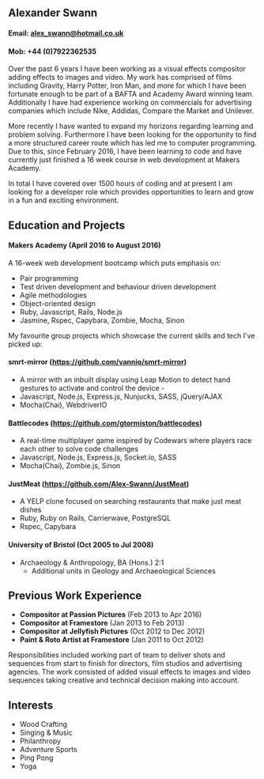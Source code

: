 ## Alexander Swann
#### Email: alex_swann@hotmail.co.uk
#### Mob: +44 (0)7922362535

Over the past 6 years I have been working as a visual effects compositor adding effects to images and video. My work has comprised of films including Gravity, Harry Potter, Iron Man, and more for which I have been fortunate enough to be part of a BAFTA and Academy Award winning team. Additionally I have had experience working on commercials for advertising companies which include Nike, Addidas, Compare the Market and Unilever.  

More recently I have wanted to expand my horizons regarding learning and problem solving. Furthermore I have been looking for the opportunity to find a more structured career route which has led me to computer programming. Due to this, since February 2016, I have been learning to code and have currently just finished a 16 week course in web development at Makers Academy.

In total I have covered over 1500 hours of coding and at present I am looking for a developer role which provides opportunities to learn and grow in a fun and exciting environment.

## <a name="education">Education and Projects</a>

#### Makers Academy (April 2016 to August 2016)

A 16-week web development bootcamp which puts emphasis on:
- Pair programming
- Test driven development and behaviour driven development
- Agile methodologies
- Object-oriented design
- Ruby, Javascript, Rails, Node.js
- Jasmine, Rspec, Capybara, Zombie, Mocha, Sinon

My favourite group projects which showcase the current skills and tech I've picked up:

#### smrt-mirror (https://github.com/vannio/smrt-mirror)
- A mirror with an inbuilt display using Leap Motion to detect hand gestures to activate and control the device -
- Javascript, Node.js, Express.js, Nunjucks, SASS, jQuery/AJAX
- Mocha(Chai), WebdriverIO

#### Battlecodes (https://github.com/gtormiston/battlecodes)
- A real-time multiplayer game inspired by Codewars where players race each other to solve code challenges
- Javascript, Node.js, Express.js, Socket.io, SASS
- Mocha(Chai), Zombie.js, Sinon

#### JustMeat (https://github.com/Alex-Swann/JustMeat) 
- A YELP clone focused on searching restaurants that make just meat dishes
- Ruby, Ruby on Rails, Carrierwave, PostgreSQL
- Rspec, Capybara


#### University of Bristol (Oct 2005 to Jul 2008)

- Archaeology & Anthropology, BA (Hons.) 2:1
  - Additional units in Geology and Archaeological Sciences

## <a name="experience">Previous Work Experience</a>

- **Compositor at Passion Pictures** (Feb 2013 to Apr 2016)
- **Compositor at Framestore** (Jan 2013 to Feb 2013)
- **Compositor at Jellyfish Pictures** (Oct 2012 to Dec 2012)
- **Paint & Roto Artist at Framestore** (Jan 2011 to Oct 2012)

Responsibilities included working part of team to deliver shots and sequences from start to finish for directors, film studios and advertising agencies. The work consisted of added visual effects to images and video sequences taking creative and technical decision making into account.

## <a name="interests">Interests</a>
- Wood Crafting
- Singing & Music
- Philanthropy
- Adventure Sports
- Ping Pong
- Yoga
